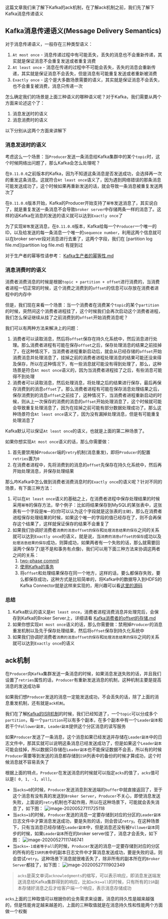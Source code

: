 这篇文章我们来了解下Kafka的ack机制，在了解ack机制之前，我们先了解下Kafka消息传递语义

## Kafka消息传递语义(Message Delivery Semantics)
对于消息传递语义，一般存在三种类型语义：
1. `At most once` - 消息传递过程中有可能丢失，丢失的消息也不会重新传递，其实就是保证消息不会重复发送或者重复消费
2. `At least once` - 消息在传递的过程中不可能会丢失，丢失的消息会重新传递，其实就是保证消息不会丢失，但是消息有可能重复发送或者重新被消费
3. `Exactly once` - 这个是大多数场景需要的语义，其实就是保证消息不会丢失，也不会重复被消费，消息只传递一次

怎么确定我们的场景是上面三种语义的哪种语义呢？对于Kafka，我们需要从两个方面来论述这个了：
1. 消息发送时的语义
2. 消息消费时的语义

以下分别从这两个方面来讲解下
### 消息发送时的语义
考虑这么一个场景：当`Producer`发送一条消息给Kafka集群中的某个`topic`时，这个时候网络出问题了，那么Kafka会怎么处理呢？

在`0.11.0.0`之前版本的Kafka，因为不知道这条消息是否发送成功，会选择再一次的重发这条消息。这就符合`At least once`语义了，因为遇到网络错误的那条消息可能发送成功了，这个时候如果再重新发送的话，就会导致一条消息被重复发送两次了

在`0.11.0.0`版本开始，Kafka的Producer开始支持了`幂等`发送消息了，其实说白了，就是重复发送一条消息不会导致`broker server`中存储两条一样的消息了。这样的话Kafka在消息的发送的语义就可以达到`Exactly once`了

为了实现`幂等`发送消息，在`0.11.0.0`版本，Kafka给每一个`Producer`一个唯一的ID，以及给发送的每一条消息一个唯一的`sequence number`，利用这两个信息就可以在broker server段对消息进行去重了，这两个字段，我们在 [partition log file.md](partition log file.md) 有提到过

对于生产者的幂等性请参考： [Kafka生产者的幂等性.md](Kafka生产者的幂等性.md) 

### 消息消费时的语义
消费者消费消息的时候是根据`topic + partition + offset`进行消费的，当消费者进程一切正常的时候，这个消费之消费到的`offset`的信息可以存放在消费者进程中的内存中

但是，我们现在来看一个场景：当一个消费者在消费某个`topic`的某个`partition`的时候，突然间这个消费者进程挂了，这个时候我们会再次启动这个消费者进程，我们怎么保证继续从挂了之前消费到的`offset`开始消费消息呢？

我们可以有两种方法来解决上的问题：
1. 消费者可以读取消息，然后将`offset`保存在持久化系统中，然后消息进行处理。那么消费者进程有可能在保存`offset`之后，保存处理消息的结果之前挂掉了，在这种情况下，当消费者进程重新启动后，就会从已经存储的`offset`开始消费消息并处理消息了，挂掉之前的消费者进程处理消息的结果可能还没来得及保存，所以在这种情况下，有一些消息就可能没有得到处理了，那么，这种场景是符合`At most once`语义的，因为当消费者进程挂了之后，有些消息可能得不到处理
2. 消费者可以读取消息，然后处理消息，将处理之后的结果进行保存，最后再保存消费到的消息`offset`了。那么消费者进程有可能在保存消息处理结果之后，保存消费到的消息`offset`之前挂了，这种情况下，当消费者进程重新启动的时候，则从上一次保存的消费的消息的`offset`开始处理消息了，这个时候就可能会导致重复处理消息了，因为在挂掉之前可能有部分数据处理成功了。那么这种场景符合`At least once`语义了，因为没有漏掉处理消息，但是有可能重复处理消息了

Kafka默认可以保证`At least once`的语义，也就是上面的第二种场景了。

如果你想实现`At most once`语义的话，那么你需要做：
1. 首先要禁用掉`Producer`端的`retry`机制(消息重发)，即将`Producer`的配置`retries`置为`0`
2. 在消费者进程中，先将消费到的消息的`offset`先保存在持久化系统中，然后再开始处理消息，并保存处理结果

那么咋Kafka中怎么做到消费者消费消息时的`Exactly once`的语义呢？针对不同的场景，有下面三种方法：
1. 可以在`At least once`语义的基础之上，在消费者进程中保存处理结果的时候采用`幂等`的保存方法，举个例子：比如将结果保存到MySQL的某张表中，这张表有一个字段是`唯一`的(你可以认为这个字段就是这张表的`主键`)，那么在消费者进程保存处理结果的时候，如果这个唯一的字段的值已经存在了，则不会再保存这个结果了，这样就保证保存的结果不会重复了
2. 如果我们协调好消费者`消费的消息offset的保存`和`处理消息结果的保存`之间的关系就可以达到`Exactly once`的语义，就是说，当`消费的消息offset的保存`成功以及`处理消息结果的保存`成功，则算成功，如果两者有一个失败的话，那么就需要回滚两个保存了(是不是和事务有点像)，我们可以用下面三种方法来协调这两者之间的关系：
    1. [two-phase commit](https://www.cnblogs.com/sunddenly/articles/4072882.html)
    2. [使用Kafka的事务](Kafka生产者事务详解.md)
    3. 将`offset`和处理结果保存在同一个地方，这样的话，要么都保存失败，要么都保存成功，这种方式是比较简单的，将Kafka中的数据导入到HDFS的Kafka Connector就是这样来实现的，用兴趣可以看[这里的源码](https://github.com/confluentinc/kafka-connect-hdfs/blob/d8f98e3cca7509d80d40982f6a962b90f183a6c3/src/main/java/io/confluent/connect/hdfs/HdfsSinkTask.java#L99)

### 总结
1. Kafka默认的语义是`At least once`，消费者进程消费消息并处理完后，会保存到Kafka的Broker Server上，详细请看 [Kafka消费者的offset的存储.md](Kafka消费者的offset的存储.md) 
2. 如果你想实现`At most once`语义的话，那么你需要做：禁用掉`Producer`的消息重发机制以及先于保存处理结果，然后将`offset`保存到持久化系统中
3. 如果我们协调好消费者`消费的消息offset的保存`和`处理消息结果的保存`之间的关系就可以达到`Exactly once`的语义

## ack机制
在`Producer`向`Kafka`集群发送一条消息的时候，如果消息发送失败的话，并且我们设置了`retries`属性的话，`Producer`有重新发送消息的机制，这种机制主要是提高消息的发送成功率

如果我们想`Producer`发送的消息一定能发送成功，不会丢失的话，除了上面的消息重发机制，还有就是`ack机制`。

我们在了解[Kafka的ISR机制](http://note.youdao.com/noteshare?id=6337e9a7b8786a46fa75dd804f4610dc&sub=CC92E76AD3134D0A8C5856CBE0EF27C7)的时候，我们已经知道了，一个`topic`可以分成多个`partition`，每一个`partition`可以有多个副本，在多个副本中有一个`Leader副本`和若干个`Follower副本`，`Leader副本`提供这个分区消息的读写服务

如果`Producer`发送了一条消息，这个消息如果已经发送并存储在`Leader副本`中的日志文件中，那其实就可以说明这条消息已经发送成功了，但是如果这个`Leader副本`可能会挂掉，所以数据只存储在`Leader副本`也不能保证数据不会丢，所以有的时候`Producer`需要等到发送的消息都存储到`ISR`列表中的备份的时候才算成功，这个时候消息就不容易丢失了

根据上面的特点，`Producer`在发送消息的时候就可以指定`acks`的值了，`acks`值可以是`[ 0, 1, -1, all]`。
- 当`acks=0`的时候，`Producer`发送消息到发送端的`buffer`中就直接返回了，至于这个消息有没有真的发送到`Broker Server`，`Producer`不关心，即使消息发送失败，上面说的`retry`机制也不起作用，所以在这种场景下，可能就会丢失消息了，如下图：
![image-20200527111725118](https://raw.githubusercontent.com/mortimer-cra/mypic/master/img/20200527111725.png)
- 当`acks=1`的时候，`Producer`发送的消息一定要存储到对应的分区的`Leader副本`日志文件中才算消息发送成功，要是失败的话，则会尝试`retry`。在这种场景下，只有当消息已经存储在`Leader副本`中，但是消息还没有被`Follower副本`同步的时候，如果`Leader副本`所在的broker server挂了，消息才会丢失，如下图：
![image-20200527111746741](https://raw.githubusercontent.com/mortimer-cra/mypic/master/img/20200527111846.png)
- 当`acks=-1或者等于all`的时候，`Producer`发送的消息一定要存储到对应的分区的所有的在`ISR列表`中的副本日志文件中才算消息发送成功，要是失败的话，则会尝试`retry`。这种场景下消息就很难丢失了，除非所有的副本所在的`Broker Server`都挂了，如下图：
![image-20200527111902349](https://raw.githubusercontent.com/mortimer-cra/mypic/master/img/20200527111902.png)

> `acks`是英文单词`acknowledgments`的缩写，可以表示响应，即消息发送端发送消息给Kafka集群得到的响应，比如`acks=all`的时候，只有所有的`ISR`副本存储好消息之后才给客户端一个响应，表示消息存储成功

`acks`上面的三种取值可以根据你的业务需求来设置，消息的持久性是越来越强的，但是性能肯定越来越差的，上面的三种取值就是在消息持久性和性能两个方面做一个权衡